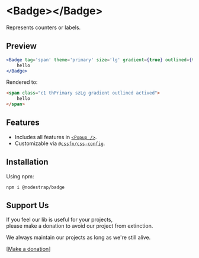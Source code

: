 # &lt;Badge&gt;&lt;/Badge&gt;
Represents counters or labels.

## Preview

```jsx
<Badge tag='span' theme='primary' size='lg' gradient={true} outlined={true} active={true} >
    hello
</Badge>
```
Rendered to:
```html
<span class="c1 thPrimary szLg gradient outlined actived">
    hello
</span>
```

## Features
* Includes all features in [`<Popup />`](https://www.npmjs.com/package/@nodestrap/popup).
* Customizable via [`@cssfn/css-config`](https://www.npmjs.com/package/@cssfn/css-config).

## Installation

Using npm:
```
npm i @nodestrap/badge
```

## Support Us

If you feel our lib is useful for your projects,  
please make a donation to avoid our project from extinction.

We always maintain our projects as long as we're still alive.

[[Make a donation](https://ko-fi.com/heymarco)]
